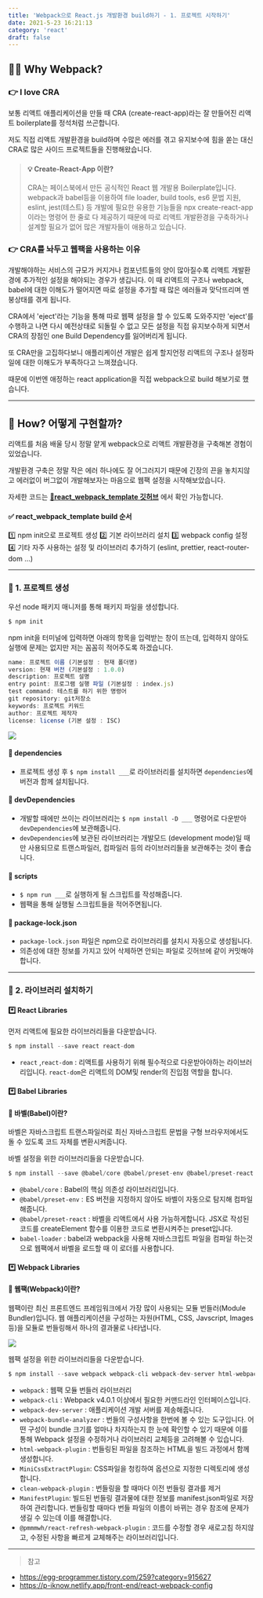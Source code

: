 ```yaml
---
title: 'Webpack으로 React.js 개발환경 build하기 - 1. 프로젝트 시작하기'
date: 2021-5-23 16:21:13
category: 'react'
draft: false
---
```


## ✍🏻 Why Webpack?

### 👉 I love CRA

보통 리액트 애플리케이션을 만들 때 CRA (create-react-app)라는 잘 만들어진 리액트 boilerplate를 정석처럼 쓰곤합니다.

저도 직접 리액트 개발환경을 build하며 수많은 에러를 겪고 유지보수에 힘을 쏟는 대신 CRA로 많은 사이드 프로젝트들을 진행해왔습니다.

> #### 💡 Create-React-App 이란?
>
> CRA는 페이스북에서 만든 공식적인 React 웹 개발용 Boilerplate입니다. webpack과 babel등을 이용하여 file loader, build tools, es6 문법 지원, eslint, jest(테스트) 등 개발에 필요한 유용한 기능들을 npx create-react-app 이라는 명령어 한 줄로 다 제공하기 때문에 따로 리액트 개발환경을 구축하거나 설계할 필요가 없어 많은 개발자들이 애용하고 있습니다.

### 👉 CRA를 놔두고 웹팩을 사용하는 이유

개발해야하는 서비스의 규모가 커지거나 컴포넌트들의 양이 많아질수록 리액트 개발환경에 추가적인 설정을 해야되는 경우가 생깁니다. 이 때 리액트의 구조나 webpack, babel에 대한 이해도가 떨어지면 따로 설정을 추가할 때 많은 에러들과 맞닥뜨리며 멘붕상태를 겪게 됩니다.

CRA에서 'eject'라는 기능을 통해 따로 웹팩 설정을 할 수 있도록 도와주지만 'eject'를 수행하고 나면 다시 예전상태로 되돌릴 수 없고 모든 설정을 직접 유지보수하게 되면서 CRA의 장점인 one Build Dependency를 잃어버리게 됩니다.

또 CRA만을 고집하다보니 애플리케이션 개발은 쉽게 할지언정 리액트의 구조나 설정파일에 대한 이해도가 부족하다고 느껴졌습니다.

때문에 이번엔 애정하는 react application을 직접 webpack으로 build 해보기로 했습니다.

---

## 🤔 How? 어떻게 구현할까?

리액트를 처음 배울 당시 정말 얕게 webpack으로 리액트 개발환경을 구축해본 경험이 있었습니다.

개발환경 구축은 정말 작은 에러 하나에도 잘 어그러지기 때문에 긴장의 끈을 놓치지않고 에러없이 버그없이 개발해보자는 마음으로 웹팩 설정을 시작해보았습니다.

자세한 코드는 [**🔗react_webpack_template 깃허브**](https://github.com/gparkkii/react_webpack_template) 에서 확인 가능합니다.

#### ✅ react_webpack_template build 순서

1️⃣ npm init으로 프로젝트 생성
2️⃣ 기본 라이브러리 설치
3️⃣ webpack config 설정
4️⃣ 기타 자주 사용하는 설정 및 라이브러리 추가하기 (eslint, prettier, react-router-dom ...)

---

### 📝 1. 프로젝트 생성

우선 node 패키지 매니저를 통해 패키지 파일을 생성합니다.

```javascript
$ npm init
```

npm init을 터미널에 입력하면 아래의 항목을 입력받는 창이 뜨는데, 입력하지 않아도 실행에 문제는 없지만 저는 꼼꼼히 적어주도록 하겠습니다.

```javascript
name: 프로젝트 이름 (기본설정 : 현재 폴더명)
version: 현재 버전 (기본설정 : 1.0.0)
description: 프로젝트 설명
entry point: 프로그램 실행 파일 (기본설정 : index.js)
test command: 테스트를 하기 위한 명령어
git repository: git저장소
keywords: 프로젝트 키워드
author: 프로젝트 제작자
license: license (기본 설정 : ISC)
```

![](https://images.velog.io/images/gparkkii/post/586ed9e3-9689-4258-b70a-def18bd32384/code.png)

#### 🔎 dependencies

- 프로젝트 생성 후 `$ npm install ___`로 라이브러리를 설치하면 `dependencies`에 버전과 함께 설치됩니다.

#### 🔎 devDependencies

- 개발할 때에만 쓰이는 라이브러리는 `$ npm install -D ___` 명령어로 다운받아 `devDependencies`에 보관해줍니다.
- `devDependencies`에 보관된 라이브러리는 개발모드 (development mode)일 때만 사용되므로 트랜스파일러, 컴파일러 등의 라이브러리들을 보관해주는 것이 좋습니다.

#### 🔎 scripts

- `$ npm run ___`로 실행하게 될 스크립트를 작성해줍니다.
- 웹팩을 통해 실행될 스크립트들을 적어주면됩니다.

#### 🔎 package-lock.json

- `package-lock.json` 파일은 npm으로 라이브러리를 설치시 자동으로 생성됩니다.
- 의존성에 대한 정보를 가지고 있어 삭제하면 안되는 파일로 깃허브에 같이 커밋해야 합니다.

---

### 📝 2. 라이브러리 설치하기

#### \*️⃣ React Libraries

먼저 리액트에 필요한 라이브러리들을 다운받습니다.

```javascript
$ npm install --save react react-dom
```

- `react` ,`react-dom` : 리액트를 사용하기 위해 필수적으로 다운받아야하는 라이브러리입니다. `react-dom`은 리액트의 DOM및 render의 진입점 역할을 합니다.

#### \*️⃣ Babel Libraries

#### 🔎 바벨(Babel)이란?

바벨은 자바스크립트 트랜스파일러로 최신 자바스크립트 문법을 구형 브라우저에서도 돌 수 있도록 코드 자체를 변환시켜줍니다.

바벨 설정을 위한 라이브러리들을 다운받습니다.

```javascript
$ npm install --save @babel/core @babel/preset-env @babel/preset-react babel-loader
```

- `@babel/core` : Babel의 핵심 의존성 라이브러리입니다.
- `@babel/preset-env` :  ES 버전을 지정하지 않아도 바벨이 자동으로 탐지해 컴파일 해줍니다.
- `@babel/preset-react` : 바벨을 리액트에서 사용 가능하게합니다. JSX로 작성된 코드를 createElement 함수를 이용한 코드로 변환시켜주는 preset입니다.
- `babel-loader` : babel과 webpack을 사용해 자바스크립트 파일을 컴파일 하는것으로 웹팩에서 바벨을 로드할 때 이 로더를 사용합니다.

#### \*️⃣ Webpack Libraries

#### 🔎 웹팩(Webpack)이란?

웹팩이란 최신 프론트엔드 프레임워크에서 가장 많이 사용되는 모듈 번들러(Module Bundler)입니다. 웹 애플리케이션을 구성하는 자원(HTML, CSS, Javscript, Images 등)을 모듈로 번들링해서 하나의 결과물로 나타냅니다.

![](https://images.velog.io/images/gparkkii/post/6decc309-3cd0-44a1-87c2-5e88f4ebcc4e/webpack.png)

웹팩 설정을 위한 라이브러리들을 다운받습니다.

```javascript
$ npm install --save webpack webpack-cli webpack-dev-server html-webpack-plugin @pmmmwh/react-refresh-webpack-plugin webpack-bundle-analyzer
```

- `webpack` : 웹팩 모듈 번들러 라이브러리
- `webpack-cli` : Webpack v4.0.1 이상에서 필요한 커맨드라인 인터페이스입니다.
- `webpack-dev-server` : 애플리케이션 개발 서버를 제송해줍니다.
- `webpack-bundle-analyzer` : 번들의 구성사항을 한번에 볼 수 있는 도구입니다. 어떤 구성이 bundle 크기를 얼마나 차지하는지 한 눈에 확인할 수 있기 때문에 이를 통해 Webpack 설정을 수정하거나 라이브러리 교체등을 고려해볼 수 있습니다.
- `html-webpack-plugin` : 번들링된 파일을 참조하는 HTML을 빌드 과정에서 함께 생성합니다.
- `MiniCssExtractPlugin`: CSS파일을 청킹하여 옵션으로 지정한 디렉토리에 생성합니다.
- `clean-webpack-plugin` : 번들링을 할 때마다 이전 번들링 결과를 제거
- `ManifestPlugin`: 빌드된 번들링 결과물에 대한 정보를 manifest.json파일로 저장하여 관리합니다. 번들링할 때마다 번들 파일의 이름이 바뀌는 경우 참조에 문제가 생길 수 있는데 이를 해결합니다.
- `@pmmmwh/react-refresh-webpack-plugin` : 코드를 수정할 경우 새로고침 하지않고, 수정된 사항을 빠르게
  교체해주는 라이브러리입니다.

---

> 참고

- https://egg-programmer.tistory.com/259?category=915627
- https://p-iknow.netlify.app/front-end/react-webpack-config
